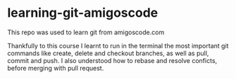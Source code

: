 # learning-git-amigoscode

This repo was used to learn git from amigoscode.com

Thankfully to this course I learnt to run in the terminal the most important git commands like create, delete and checkout branches, as well as pull, commit and push. I also understood how to rebase and resolve conficts, before merging with pull request.
